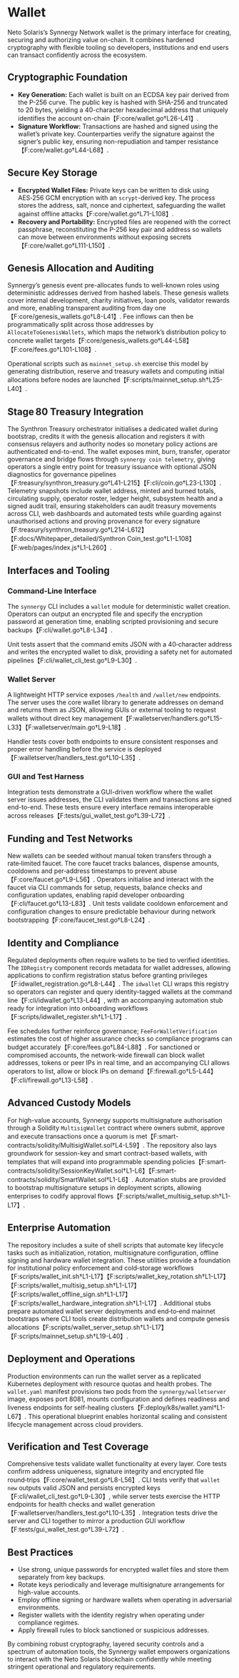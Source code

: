 # Wallet

Neto Solaris’s Synnergy Network wallet is the primary interface for creating, securing and authorizing value on-chain. It combines hardened cryptography with flexible tooling so developers, institutions and end users can transact confidently across the ecosystem.

## Cryptographic Foundation
- **Key Generation:** Each wallet is built on an ECDSA key pair derived from the P-256 curve. The public key is hashed with SHA-256 and truncated to 20 bytes, yielding a 40-character hexadecimal address that uniquely identifies the account on-chain【F:core/wallet.go†L26-L41】.
- **Signature Workflow:** Transactions are hashed and signed using the wallet’s private key. Counterparties verify the signature against the signer’s public key, ensuring non-repudiation and tamper resistance【F:core/wallet.go†L44-L68】.

## Secure Key Storage
- **Encrypted Wallet Files:** Private keys can be written to disk using AES‑256 GCM encryption with an `scrypt`-derived key. The process stores the address, salt, nonce and ciphertext, safeguarding the wallet against offline attacks【F:core/wallet.go†L71-L108】.
- **Recovery and Portability:** Encrypted files are reopened with the correct passphrase, reconstituting the P-256 key pair and address so wallets can move between environments without exposing secrets【F:core/wallet.go†L111-L150】.

## Genesis Allocation and Auditing
Synnergy’s genesis event pre-allocates funds to well-known roles using deterministic addresses derived from hashed labels. These genesis wallets cover internal development, charity initiatives, loan pools, validator rewards and more, enabling transparent auditing from day one【F:core/genesis_wallets.go†L8-L41】. Fee inflows can then be programmatically split across those addresses by `AllocateToGenesisWallets`, which maps the network’s distribution policy to concrete wallet targets【F:core/genesis_wallets.go†L44-L58】【F:core/fees.go†L101-L108】.

Operational scripts such as `mainnet_setup.sh` exercise this model by generating distribution, reserve and treasury wallets and computing initial allocations before nodes are launched【F:scripts/mainnet_setup.sh†L25-L40】.

## Stage 80 Treasury Integration
The Synthron Treasury orchestrator initialises a dedicated wallet during bootstrap, credits it with the genesis allocation and registers it with consensus relayers and authority nodes so monetary policy actions are authenticated end-to-end. The wallet exposes mint, burn, transfer, operator governance and bridge flows through `synnergy coin telemetry`, giving operators a single entry point for treasury issuance with optional JSON diagnostics for governance pipelines【F:treasury/synthron_treasury.go†L41-L215】【F:cli/coin.go†L23-L130】. Telemetry snapshots include wallet address, minted and burned totals, circulating supply, operator roster, ledger height, subsystem health and a signed audit trail, ensuring stakeholders can audit treasury movements across CLI, web dashboards and automated tests while guarding against unauthorised actions and proving provenance for every signature【F:treasury/synthron_treasury.go†L214-L612】【F:docs/Whitepaper_detailed/Synthron Coin_test.go†L1-L108】【F:web/pages/index.js†L1-L260】.

## Interfaces and Tooling
### Command-Line Interface
The `synnergy` CLI includes a `wallet` module for deterministic wallet creation. Operators can output an encrypted file and specify the encryption password at generation time, enabling scripted provisioning and secure backups【F:cli/wallet.go†L8-L34】.

Unit tests assert that the command emits JSON with a 40‑character address and writes the encrypted wallet to disk, providing a safety net for automated pipelines【F:cli/wallet_cli_test.go†L9-L30】.

### Wallet Server
A lightweight HTTP service exposes `/health` and `/wallet/new` endpoints. The server uses the core wallet library to generate addresses on demand and returns them as JSON, allowing GUIs or external tooling to request wallets without direct key management【F:walletserver/handlers.go†L15-L33】【F:walletserver/main.go†L9-L18】.

Handler tests cover both endpoints to ensure consistent responses and proper error handling before the service is deployed【F:walletserver/handlers_test.go†L10-L35】.

### GUI and Test Harness
Integration tests demonstrate a GUI-driven workflow where the wallet server issues addresses, the CLI validates them and transactions are signed end-to-end. These tests ensure every interface remains interoperable across releases【F:tests/gui_wallet_test.go†L39-L72】.

## Funding and Test Networks
New wallets can be seeded without manual token transfers through a rate‑limited faucet. The core faucet tracks balances, dispense amounts, cooldowns and per‑address timestamps to prevent abuse【F:core/faucet.go†L9-L56】. Operators initialise and interact with the faucet via CLI commands for setup, requests, balance checks and configuration updates, enabling rapid developer onboarding【F:cli/faucet.go†L13-L83】. Unit tests validate cooldown enforcement and configuration changes to ensure predictable behaviour during network bootstrapping【F:core/faucet_test.go†L8-L24】.

## Identity and Compliance
Regulated deployments often require wallets to be tied to verified identities. The `IDRegistry` component records metadata for wallet addresses, allowing applications to confirm registration status before granting privileges【F:idwallet_registration.go†L8-L44】. The `idwallet` CLI wraps this registry so operators can register and query identity-tagged wallets at the command line【F:cli/idwallet.go†L13-L44】, with an accompanying automation stub ready for integration into onboarding workflows【F:scripts/idwallet_register.sh†L1-L17】.

Fee schedules further reinforce governance; `FeeForWalletVerification` estimates the cost of higher assurance checks so compliance programs can budget accurately【F:core/fees.go†L84-L88】. For sanctioned or compromised accounts, the network-wide firewall can block wallet addresses, tokens or peer IPs in real time, and an accompanying CLI allows operators to list, allow or block IPs on demand【F:firewall.go†L5-L44】【F:cli/firewall.go†L13-L58】.

## Advanced Custody Models
For high-value accounts, Synnergy supports multisignature authorisation through a Solidity `MultisigWallet` contract where owners submit, approve and execute transactions once a quorum is met【F:smart-contracts/solidity/MultisigWallet.sol†L4-L59】. The repository also lays groundwork for session-key and smart contract-based wallets, with templates that will expand into programmable spending policies【F:smart-contracts/solidity/SessionKeyWallet.sol†L1-L6】【F:smart-contracts/solidity/SmartWallet.sol†L1-L6】. Automation stubs are provided to bootstrap multisignature setups in deployment scripts, allowing enterprises to codify approval flows【F:scripts/wallet_multisig_setup.sh†L1-L17】.

## Enterprise Automation
The repository includes a suite of shell scripts that automate key lifecycle tasks such as initialization, rotation, multisignature configuration, offline signing and hardware wallet integration. These utilities provide a foundation for institutional policy enforcement and cold‑storage workflows【F:scripts/wallet_init.sh†L1-L17】【F:scripts/wallet_key_rotation.sh†L1-L17】【F:scripts/wallet_multisig_setup.sh†L1-L17】【F:scripts/wallet_offline_sign.sh†L1-L17】【F:scripts/wallet_hardware_integration.sh†L1-L17】. Additional stubs prepare automated wallet server deployments and end‑to‑end mainnet bootstraps where CLI tools create distribution wallets and compute genesis allocations【F:scripts/wallet_server_setup.sh†L1-L17】【F:scripts/mainnet_setup.sh†L19-L40】.

## Deployment and Operations
Production environments can run the wallet server as a replicated Kubernetes deployment with resource quotas and health probes. The `wallet.yaml` manifest provisions two pods from the `synnergy/walletserver` image, exposes port 8081, mounts configuration and defines readiness and liveness endpoints for self-healing clusters【F:deploy/k8s/wallet.yaml†L1-L67】. This operational blueprint enables horizontal scaling and consistent lifecycle management across cloud providers.

## Verification and Test Coverage
Comprehensive tests validate wallet functionality at every layer. Core tests confirm address uniqueness, signature integrity and encrypted file round‑trips【F:core/wallet_test.go†L8-L56】. CLI tests verify that `wallet new` outputs valid JSON and persists encrypted keys【F:cli/wallet_cli_test.go†L9-L30】, while server tests exercise the HTTP endpoints for health checks and wallet generation【F:walletserver/handlers_test.go†L10-L35】. Integration tests drive the server and CLI together to mirror a production GUI workflow【F:tests/gui_wallet_test.go†L39-L72】.

## Best Practices
- Use strong, unique passwords for encrypted wallet files and store them separately from key backups.
- Rotate keys periodically and leverage multisignature arrangements for high-value accounts.
- Employ offline signing or hardware wallets when operating in adversarial environments.
- Register wallets with the identity registry when operating under compliance regimes.
- Apply firewall rules to block sanctioned or suspicious addresses.

By combining robust cryptography, layered security controls and a spectrum of automation tools, the Synnergy wallet empowers organizations to interact with the Neto Solaris blockchain confidently while meeting stringent operational and regulatory requirements.
